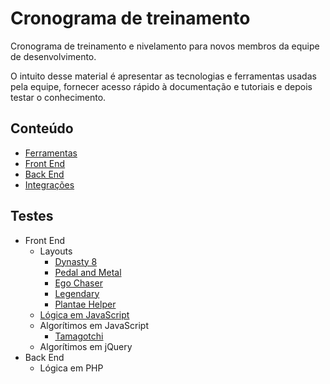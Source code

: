 # Cronograma de treinamento

Cronograma de treinamento e nivelamento para novos membros da equipe de desenvolvimento.

O intuito desse material é apresentar as tecnologias e ferramentas usadas pela equipe, fornecer acesso rápido à documentação e tutoriais e depois testar o conhecimento.

## Conteúdo

- [Ferramentas](./Content/Tools.md)
- [Front End](./Content/Front-End.md)
- [Back End](./Content/Back-End.md)
- [Integrações](./Content/Integration.md)

## Testes

- Front End
    - Layouts
        - [Dynasty 8](./Tests/Front-End/Layouts/Dynasty/readme.md)
        - [Pedal and Metal](./Tests/Front-End/Layouts/Pedal-and-Metal/readme.md)
        - [Ego Chaser](./Tests/Front-End/Layouts/Ego-Chaser/readme.md)
        - [Legendary](./Tests/Front-End/Layouts/Legendary/readme.md)
        - [Plantae Helper](./Tests/Front-End/Layouts/Plantae-Helper/readme.md)
    - [Lógica em JavaScript](./Tests/Front-End/Logic/JavaScript.md)
    - Algorítimos em JavaScript
        - [Tamagotchi](./Tests/Front-End/Algorithms/Tamagotchi.md)
    - Algorítimos em jQuery
- Back End
    - Lógica em PHP
